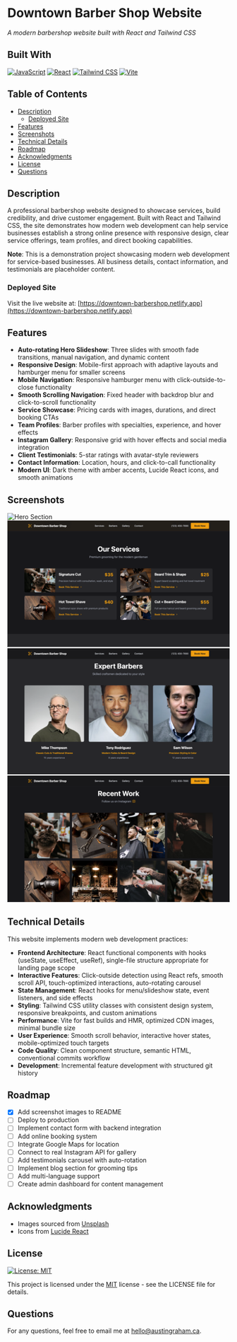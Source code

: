 # Downtown Barber Shop Website
*A modern barbershop website built with React and Tailwind CSS*

## Built With
[![JavaScript](https://img.shields.io/badge/JavaScript-F7DF1E.svg?style=for-the-badge&logo=JavaScript&logoColor=black)](https://developer.mozilla.org/en-US/docs/Web/JavaScript)
[![React](https://img.shields.io/badge/React-61DAFB.svg?style=for-the-badge&logo=React&logoColor=black)](https://react.dev/)
[![Tailwind CSS](https://img.shields.io/badge/Tailwind%20CSS-06B6D4.svg?style=for-the-badge&logo=TailwindCSS&logoColor=white)](https://tailwindcss.com/)
[![Vite](https://img.shields.io/badge/Vite-646CFF.svg?style=for-the-badge&logo=Vite&logoColor=white)](https://vite.dev/)

## Table of Contents
- [Description](#description)
  - [Deployed Site](#deployed-site)
- [Features](#features)
- [Screenshots](#screenshots)
- [Technical Details](#technical-details)
- [Roadmap](#roadmap)
- [Acknowledgments](#acknowledgments)
- [License](#license)
- [Questions](#questions)

## Description
A professional barbershop website designed to showcase services, build credibility, and drive customer engagement. Built with React and Tailwind CSS, the site demonstrates how modern web development can help service businesses establish a strong online presence with responsive design, clear service offerings, team profiles, and direct booking capabilities.

**Note**: This is a demonstration project showcasing modern web development for service-based businesses. All business details, contact information, and testimonials are placeholder content.

### Deployed Site
Visit the live website at: [https://downtown-barbershop.netlify.app](https://downtown-barbershop.netlify.app)

## Features
- **Auto-rotating Hero Slideshow**: Three slides with smooth fade transitions, manual navigation, and dynamic content
- **Responsive Design**: Mobile-first approach with adaptive layouts and hamburger menu for smaller screens
- **Mobile Navigation**: Responsive hamburger menu with click-outside-to-close functionality
- **Smooth Scrolling Navigation**: Fixed header with backdrop blur and click-to-scroll functionality
- **Service Showcase**: Pricing cards with images, durations, and direct booking CTAs
- **Team Profiles**: Barber profiles with specialties, experience, and hover effects
- **Instagram Gallery**: Responsive grid with hover effects and social media integration
- **Client Testimonials**: 5-star ratings with avatar-style reviewers
- **Contact Information**: Location, hours, and click-to-call functionality
- **Modern UI**: Dark theme with amber accents, Lucide React icons, and smooth animations

## Screenshots
![Hero Section](./public/screenshots/hero.png)
![Services Section](./public/screenshots/services.png)
![Barbers Section](./public/screenshots/barbers.png)
![Gallery Section](./public/screenshots/gallery.png)

## Technical Details
This website implements modern web development practices:

- **Frontend Architecture**: React functional components with hooks (useState, useEffect, useRef), single-file structure appropriate for landing page scope
- **Interactive Features**: Click-outside detection using React refs, smooth scroll API, touch-optimized interactions, auto-rotating carousel
- **State Management**: React hooks for menu/slideshow state, event listeners, and side effects
- **Styling**: Tailwind CSS utility classes with consistent design system, responsive breakpoints, and custom animations
- **Performance**: Vite for fast builds and HMR, optimized CDN images, minimal bundle size
- **User Experience**: Smooth scroll behavior, interactive hover states, mobile-optimized touch targets
- **Code Quality**: Clean component structure, semantic HTML, conventional commits workflow
- **Development**: Incremental feature development with structured git history

## Roadmap
- [x] Add screenshot images to README
- [ ] Deploy to production
- [ ] Implement contact form with backend integration
- [ ] Add online booking system
- [ ] Integrate Google Maps for location
- [ ] Connect to real Instagram API for gallery
- [ ] Add testimonials carousel with auto-rotation
- [ ] Implement blog section for grooming tips
- [ ] Add multi-language support
- [ ] Create admin dashboard for content management

## Acknowledgments
- Images sourced from [Unsplash](https://unsplash.com/)
- Icons from [Lucide React](https://lucide.dev/)

## License
[![License: MIT](https://img.shields.io/badge/License-MIT-blue.svg?style=for-the-badge&logo=mit)](https://opensource.org/licenses/MIT)

This project is licensed under the [MIT](https://opensource.org/licenses/MIT) license - see the LICENSE file for details.

## Questions
For any questions, feel free to email me at hello@austingraham.ca.